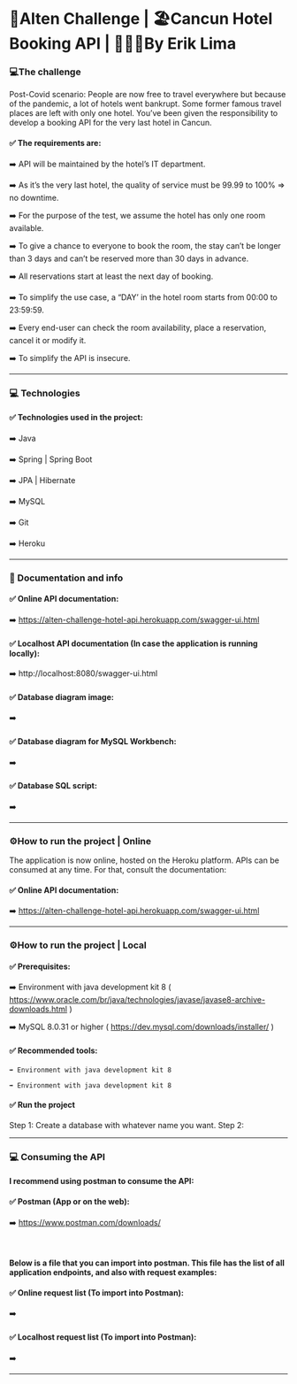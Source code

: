 # 🍁Alten Challenge | 🏖️Cancun Hotel Booking API | 👨🏾‍💻By Erik Lima

### 💻The challenge

Post-Covid scenario:
People are now free to travel everywhere but because of the pandemic, a lot of hotels went bankrupt. Some former famous travel places are left with only one hotel.
You’ve been given the responsibility to develop a booking API for the very last hotel in Cancun.

#### ✅ The requirements are:

  ➡️ API will be maintained by the hotel’s IT department.

  ➡️ As it’s the very last hotel, the quality of service must be 99.99 to 100% => no downtime.

  ➡️ For the purpose of the test, we assume the hotel has only one room available.

  ➡️ To give a chance to everyone to book the room, the stay can’t be longer than 3 days and can’t be reserved more than 30 days in advance.

  ➡️ All reservations start at least the next day of booking.

  ➡️ To simplify the use case, a “DAY’ in the hotel room starts from 00:00 to 23:59:59.

  ➡️ Every end-user can check the room availability, place a reservation, cancel it or modify it.

  ➡️ To simplify the API is insecure. 

---

### 💻 Technologies

#### ✅ Technologies used in the project:

  ➡️ Java
  
  ➡️ Spring | Spring Boot
  
  ➡️ JPA | Hibernate
  
  ➡️ MySQL
 
  ➡️ Git
  
  ➡️ Heroku
  
---

### 📝 Documentation and info

#### ✅ Online API documentation:
 
  ➡️ https://alten-challenge-hotel-api.herokuapp.com/swagger-ui.html
 
#### ✅ Localhost API documentation (In case the application is running locally):
 
  ➡️ http://localhost:8080/swagger-ui.html

#### ✅ Database diagram image:
 
  ➡️ 

#### ✅ Database diagram for MySQL Workbench:
 
  ➡️ 
  
#### ✅ Database SQL script:
 
  ➡️ 

---

### ⚙️How to run the project | Online

The application is now online, hosted on the Heroku platform. APIs can be consumed at any time. For that, consult the documentation:
#### ✅ Online API documentation:
  ➡️ https://alten-challenge-hotel-api.herokuapp.com/swagger-ui.html
  
---

### ⚙️How to run the project | Local

#### ✅ Prerequisites:

  ➡️ Environment with java development kit 8 ( https://www.oracle.com/br/java/technologies/javase/javase8-archive-downloads.html )
  
  ➡️ MySQL 8.0.31 or higher ( https://dev.mysql.com/downloads/installer/ )
  

#### ✅ Recommended tools:  

    ➡️ Environment with java development kit 8 
    
    ➡️ Environment with java development kit 8
  
  
#### ✅ Run the project
  
 Step 1: Create a database with whatever name you want.
 Step 2: 

---



### 💻 Consuming the API

#### I recommend using postman to consume the API:

#### ✅ Postman (App or on the web):
  ➡️ https://www.postman.com/downloads/
  
<br>

#### Below is a file that you can import into postman. This file has the list of all application endpoints, and also with request examples:

#### ✅ Online request list (To import into Postman):
  ➡️ 

#### ✅ Localhost request list (To import into Postman):
  ➡️ 

---


